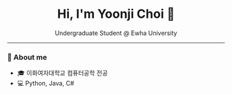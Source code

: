<!-- 헤더 -->
<h1 align="center">Hi, I'm Yoonji Choi 👋</h1>
<p align="center">Undergraduate Student @ Ewha University </p>

---

### 📌 About me
- 🎓 이화여자대학교 컴퓨터공학 전공
- 💻 Python, Java, C# 
